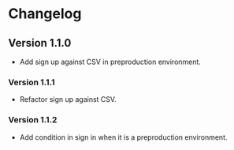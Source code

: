 # Changelog

## Version 1.1.0
- Add sign up against CSV in preproduction environment.
### Version 1.1.1
- Refactor sign up against CSV.
### Version 1.1.2
- Add condition in sign in when it is a preproduction environment.
